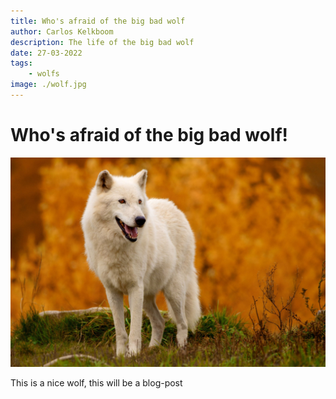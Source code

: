 ```yaml
---
title: Who's afraid of the big bad wolf
author: Carlos Kelkboom
description: The life of the big bad wolf
date: 27-03-2022
tags:
    - wolfs
image: ./wolf.jpg
---
```


# Who's afraid of the big bad wolf!


![wolf](./wolf.jpg)

This is a nice wolf, this will be a blog-post